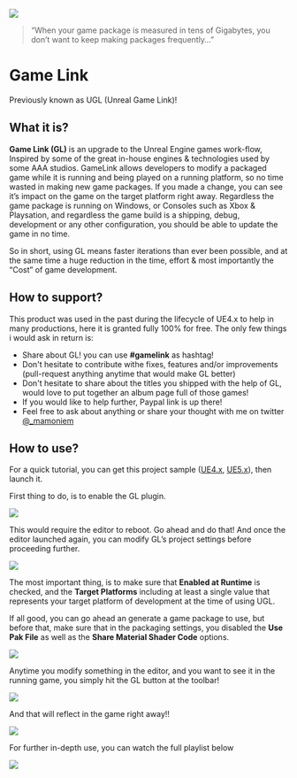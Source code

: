 ![](https://mamoniem.com/wp-content/uploads/2023/05/UGL_Logo_192.png)

> “When your game package is measured in tens of Gigabytes, you don’t want to keep making packages frequently…”

# Game Link
Previously known as UGL (Unreal Game Link)!

## What it is? ##

**Game Link (GL)** is an upgrade to the Unreal Engine games work-flow, Inspired by some of the great in-house engines & technologies used by some AAA studios. GameLink allows developers to modify a packaged game while it is running and being played on a running platform, so no time wasted in making new game packages. If you made a change, you can see it’s impact on the game on the target platform right away. Regardless the game package is running on Windows, or Consoles such as Xbox & Playsation, and regardless the game build is a shipping, debug, development or any other configuration, you should be able to update the game in no time.

So in short, using GL means faster iterations than ever been possible, and at the same time a huge reduction in the time, effort & most importantly the “Cost” of game development.

## How to support? ##

This product was used in the past during the lifecycle of UE4.x to help in many productions, here it is granted fully 100% for free. The only few things i would ask in return is:

- Share about GL! you can use **#gamelink** as hashtag!
- Don't hesitate to contribute withe fixes, features and/or improvements (pull-request anything anytime that would make GL better)
- Don't hesitate to share about the titles you shipped with the help of GL, would love to put together an album page full of those games!
- If you would like to help further, Paypal link is up there!
- Feel free to ask about anything or share your thought with me on twitter [@_mamoniem](https://twitter.com/_mamoniem)

## How to use? ##

For a quick tutorial, you can get this project sample ([UE4.x](https://drive.google.com/file/d/19-YZw7F89UtRvm1Drl65Tyb0idAVPZeX/view?usp=sharing), [UE5.x](https://drive.google.com/file/d/18v08vOl1Cz41iuZYO2HmcQfP2PcU7Fj8/view?usp=sharing)), then launch it.

First thing to do, is to enable the GL plugin.


![](https://mamoniem.com/wp-content/uploads/2022/10/vlcsnap-2022-10-12-05h28m31s604.png)

This would require the editor to reboot. Go ahead and do that! And once the editor launched again, you can modify GL’s project settings before proceeding further.

![](https://mamoniem.com/wp-content/uploads/2022/10/vlcsnap-2022-10-12-05h28m53s507.png)

The most important thing, is to make sure that **Enabled at Runtime** is checked, and the **Target Platforms** including at least a single value that represents your target platform of development at the time of using UGL.

If all good, you can go ahead an generate a game package to use, but before that, make sure that in the packaging settings, you disabled the **Use Pak File** as well as the **Share Material Shader Code** options.

![](https://mamoniem.com/wp-content/uploads/2022/10/vlcsnap-2022-10-12-05h29m09s286.png)

Anytime you modify something in the editor, and you want to see it in the running game, you simply hit the GL button at the toolbar!

![](https://mamoniem.com/wp-content/uploads/2022/10/UGL_Logo_128.png)

And that will reflect in the game right away!!

![](https://mamoniem.com/wp-content/uploads/2022/10/vlcsnap-2022-10-12-04h18m12s904.png)

For further in-depth use, you can watch the full playlist below

[![](https://mamoniem.com/wp-content/uploads/2022/10/2022-10-12-21_03_59-Game-Link-GL-for-Unreal-Engine-YouTube.png)](https://www.youtube.com/playlist?list=PLTfMG1EpxB2eEsnsy4mVk52uWJPg8UOy2)

